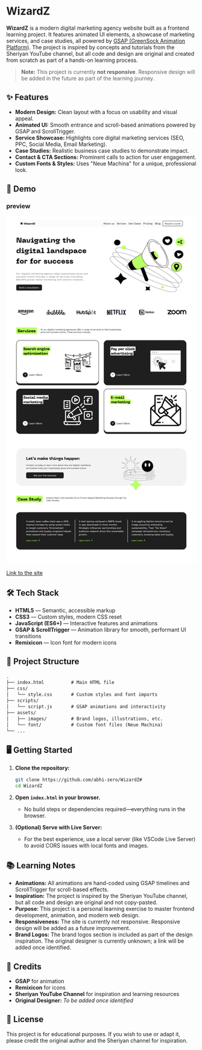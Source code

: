 # WizardZ

**WizardZ** is a modern digital marketing agency website built as a frontend learning project. It features animated UI elements, a showcase of marketing services, and case studies, all powered by [GSAP (GreenSock Animation Platform)](https://greensock.com/gsap/). The project is inspired by concepts and tutorials from the Sheriyan YouTube channel, but all code and design are original and created from scratch as part of a hands-on learning process.

> **Note:** This project is currently **not responsive**. Responsive design will be added in the future as part of the learning journey.

## ✨ Features

- **Modern Design:** Clean layout with a focus on usability and visual appeal.
- **Animated UI:** Smooth entrance and scroll-based animations powered by GSAP and ScrollTrigger.
- **Service Showcase:** Highlights core digital marketing services (SEO, PPC, Social Media, Email Marketing).
- **Case Studies:** Realistic business case studies to demonstrate impact.
- **Contact & CTA Sections:** Prominent calls to action for user engagement.
- **Custom Fonts & Styles:** Uses "Neue Machina" for a unique, professional look.

## 🚀 Demo

### preview

![Preview](./assets/images/preview.png)

[Link to the site](https://abhi-zero.github.io/WizardZ/)


## 🛠️ Tech Stack

- **HTML5** — Semantic, accessible markup
- **CSS3** — Custom styles, modern CSS reset
- **JavaScript (ES6+)** — Interactive features and animations
- **GSAP & ScrollTrigger** — Animation library for smooth, performant UI transitions
- **Remixicon** — Icon font for modern icons

## 📁 Project Structure

```
.
├── index.html          # Main HTML file
├── css/
│   └── style.css       # Custom styles and font imports
├── scripts/
│   └── script.js       # GSAP animations and interactivity
├── assets/
│   ├── images/         # Brand logos, illustrations, etc.
│   └── font/           # Custom font files (Neue Machina)
└── ...
```

## 🖥️ Getting Started

1. **Clone the repository:**
   ```bash
   git clone https://github.com/abhi-zero/WizardZ#
   cd WizardZ
   ```

2. **Open `index.html` in your browser.**
   - No build steps or dependencies required—everything runs in the browser.

3. **(Optional) Serve with Live Server:**
   - For the best experience, use a local server (like VSCode Live Server) to avoid CORS issues with local fonts and images.

## 📚 Learning Notes

- **Animations:** All animations are hand-coded using GSAP timelines and ScrollTrigger for scroll-based effects.
- **Inspiration:** The project is inspired by the Sheriyan YouTube channel, but all code and design are original and not copy-pasted.
- **Purpose:** This project is a personal learning exercise to master frontend development, animation, and modern web design.
- **Responsiveness:** The site is currently not responsive. Responsive design will be added as a future improvement.
- **Brand Logos:** The brand logos section is included as part of the design inspiration. The original designer is currently unknown; a link will be added once identified.

## 🙏 Credits

- **GSAP** for animation
- **Remixicon** for icons
- **Sheriyan YouTube Channel** for inspiration and learning resources
- **Original Designer:** _To be added once identified_

## 📄 License

This project is for educational purposes. If you wish to use or adapt it, please credit the original author and the Sheriyan channel for inspiration. 
